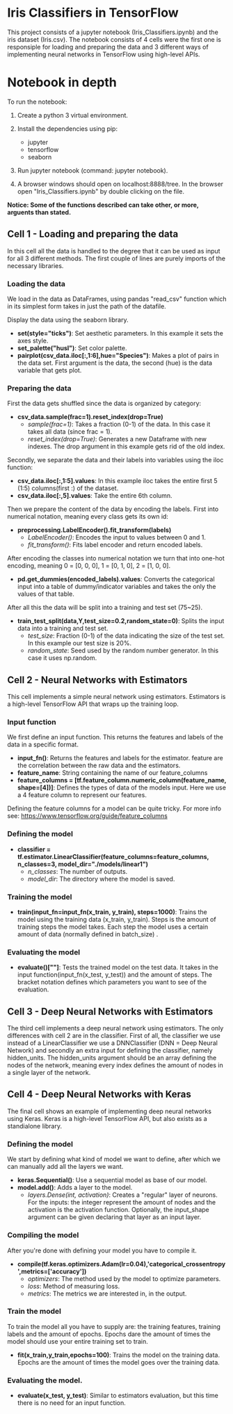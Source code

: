 # Iris Classifiers in TensorFlow
This project consists of a jupyter notebook (Iris_Classifiers.ipynb) and the iris dataset (Iris.csv). The notebook 
consists of 4 cells were the first one is responsiple for loading and preparing the data and 3 different ways of 
implementing neural networks in TensorFlow using high-level APIs.

# Notebook in depth
To run the notebook:
1. Create a python 3 virtual environment.
2. Install the dependencies using pip:
    * jupyter
    * tensorflow
    * seaborn
    
3. Run jupyter notebook (command: jupyter notebook).
4. A browser windows should open on localhost:8888/tree. In the browser open "Iris_Classifiers.ipynb" by double clicking on the file.

**Notice: Some of the functions described can take other, or more, arguents than stated.**

## Cell 1 - Loading and preparing the data
In this cell all the data is handled to the degree that it can be used as input for all 3 different methods. The first 
couple of lines are purely imports of the necessary libraries.

### Loading the data
We load in the data as DataFrames, using pandas "read_csv" function which in its simplest form takes in just the path 
of the datafile.

Display the data using the seaborn library.
- **set(style="ticks")**: Set aesthetic parameters. In this example it sets the axes style.
- **set_palette("husl")**: Set color palette.
- **pairplot(csv_data.iloc[:,1:6],hue="Species")**: Makes a plot of pairs in the data set. First argument is the data, 
    the second (hue) is the data variable that gets plot. 

### Preparing the data
First the data gets shuffled since the data is organized by category:
- **csv_data.sample(frac=1).reset_index(drop=True)**
    * *sample(frac=1)*: Takes a fraction (0-1) of the data. In this case it takes all data (since frac = 1).
    * *reset_index(drop=True)*: Generates a new Dataframe with new indexes. The drop argument in this example gets rid of 
    the old index.
       
Secondly, we separate the data and their labels into variables using the iloc function:
- **csv_data.iloc[:,1:5].values**: In this example iloc takes the entire first 5 (1:5) columns(first :) of the dataset.
- **csv_data.iloc[:,5].values**: Take the entire 6th column.
 
Then we prepare the content of the data by encoding the labels. First into numerical notation, meaning every class gets 
its own id:
-  **preprocessing.LabelEncoder().fit_transform(labels)**
    * *LabelEncoder()*: Encodes the input to values between 0 and 1.
    * *fit_transform()*: Fits label encoder and return encoded labels.

After encoding the classes into numerical notation we turn that into one-hot encoding, meaning 0 = [0, 0, 0], 
1 = [0, 1, 0], 2 = [1, 0, 0]. 
- **pd.get_dummies(encoded_labels).values**: Converts the categorical input into a table of dummy/indicator variables 
and takes the only the values of that table.

After all this the data will be split into a training and test set (75~25).
- **train_test_split(data,Y,test_size=0.2,random_state=0)**: Splits the input data into a training and test set.
    * *test_size*: Fraction (0-1) of the data indicating the size of the test set. In this example our test size is 20%.
    * *random_state*: Seed used by the random number generator. In this case it uses np.random.

## Cell 2 - Neural Networks with Estimators
This cell implements a simple neural network using estimators. Estimators is a high-level TensorFlow API that wraps up 
the training loop.

### Input function
We first define an input function. This returns the features and labels of the data in a specific format.
- **input_fn()**: Returns the features and labels for the estimator. feature are the correlation between the raw data 
and the estimators.
- **feature_name**: String containing the name of our feature_columns
- **feature_columns = [tf.feature_column.numeric_column(feature_name, shape=[4])]**: Defines the types of data of the models 
input. Here we use a 4 feature column to represent our features.

Defining the feature columns for a model can be quite tricky. For more info see: 
https://www.tensorflow.org/guide/feature_columns
### Defining the model

- **classifier = tf.estimator.LinearClassifier(feature_columns=feature_columns, n_classes=3, model_dir="./models/linear1")**
    * *n_classes*: The number of outputs.
    * *model_dir*: The directory where the model is saved. 

### Training the model
- **train(input_fn=input_fn(x_train, y_train), steps=1000)**: Trains the model using the training data (x_train, y_train).
Steps is the amount of training steps the model takes. Each step the model uses a certain amount of data (normally 
defined in batch_size) .

### Evaluating the model
- **evaluate()[""]**: Tests the trained model on the test data. It takes in the input function(input_fn(x_test, y_test)) 
and the amount of steps. The bracket notation defines which parameters you want to see of the evaluation.  

## Cell 3 - Deep Neural Networks with Estimators
The third cell implements a deep neural network using estimators. The only differences with cell 2 are in the 
classifier. First of all, the classifier we use instead of a LinearClassifier we use a DNNClassifier 
(DNN = Deep Neural Network) and secondly an extra input for defining the classifier, namely hidden_units. The 
hidden_units argument should be an array defining the nodes of the network, meaning every index defines the amount of 
nodes in a single layer of the network.

## Cell 4 - Deep Neural Networks with Keras
The final cell shows an example of implementing deep neural networks using Keras. Keras is a high-level TensorFlow API, 
but also exists as a standialone library. 

### Defining the model
We start by defining what kind of model we want to define, after which we can manually add all the layers we want.
- **keras.Sequential()**: Use a sequential model as base of our model.
- **model.add()**: Adds a layer to the model.
    * *layers.Dense(int, activation)*: Creates a "regular" layer of neurons. For the inputs: the integer represent the 
    amount of nodes and the activation is the activation function. Optionally, the input_shape argument can be given 
    declaring that layer as an input layer.

### Compiling the model
After you're done with defining your model you have to compile it.
- **compile(tf.keras.optimizers.Adam(lr=0.04),'categorical_crossentropy',metrics=['accuracy'])**
    * *optimizers*: The method used by the model to optimize parameters.
    * *loss*: Method of measuring loss.
    * *metrics*: The metrics we are interested in, in the output.

### Train the model
To train the model all you have to supply are: the training features, training labels and the amount of epochs. Epochs 
dare the amount of times the model should use your entire training set to train.
- **fit(x_train,y_train,epochs=100)**: Trains the model on the training data. Epochs are the amount of times the model goes 
over the training data. 

### Evaluating the model.
- **evaluate(x_test, y_test)**: Similar to estimators evaluation, but this time there is no need for an input function.